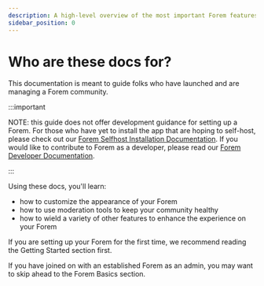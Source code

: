 ```yaml
---
description: A high-level overview of the most important Forem features.
sidebar_position: 0
---
```


# Who are these docs for?

This documentation is meant to guide folks who have launched and are managing a Forem community.

:::important

NOTE: this guide does not offer development guidance for setting up a Forem. For those who have yet to install the app that are hoping to self-host, please check out our [Forem Selfhost Installation Documentation](https://github.com/forem/selfhost-devel). If you would like to contribute to Forem as a developer, please read our [Forem Developer Documentation](https://docs.forem.com/).

:::

Using these docs, you'll learn:
* how to customize the appearance of your Forem
* how to use moderation tools to keep your community healthy
* how to wield a variety of other features to enhance the experience on your Forem

If you are setting up your Forem for the first time, we recommend reading the Getting Started section first. 

If you have joined on with an established Forem as an admin, you may want to skip ahead to the Forem Basics section.
